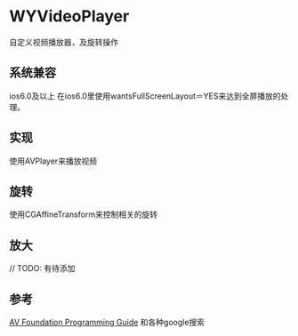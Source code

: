 WYVideoPlayer
=============

自定义视频播放器，及旋转操作
## 系统兼容
ios6.0及以上
在ios6.0里使用wantsFullScreenLayout＝YES来达到全屏播放的处理。
## 实现
使用AVPlayer来播放视频

## 旋转
使用CGAffineTransform来控制相关的旋转

## 放大
// TODO: 有待添加

## 参考
[AV Foundation Programming Guide](https://developer.apple.com/library/mac/documentation/AudioVideo/Conceptual/AVFoundationPG/Articles/03_Editing.html) 和各种google搜索
